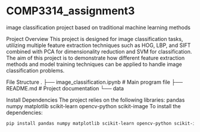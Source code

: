 # COMP3314_assignment3
image classification project based on traditional machine learning methods

Project Overview
This project is designed for image classification tasks, utilizing multiple feature extraction techniques such as HOG, LBP, and SIFT combined with PCA for dimensionality reduction and SVM for classification. The aim of this project is to demonstrate how different feature extraction methods and model training techniques can be applied to handle image classification problems.

File Structure
.
├── image_classification.ipynb           # Main program file
├── README.md                            # Project documentation
└── data

Install Dependencies
The project relies on the following libraries:
pandas
numpy
matplotlib
scikit-learn
opencv-python
scikit-image
To install the dependencies:
```bash
pip install pandas numpy matplotlib scikit-learn opencv-python scikit-image
```
